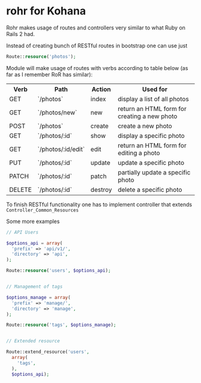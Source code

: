 rohr for Kohana
===============

Rohr makes usage of routes and controllers very similar to what Ruby on Rails 2 had.

Instead of creating bunch of RESTful routes in bootstrap one can use just

```php
Route::resource('photos');
```

Module will make usage of routes with verbs according to table below (as far as I remember RoR has similar):

<table>
  <tr>
    <th>Verb</th>
    <th>Path</th>
    <th>Action</th>
    <th>Used for</th>
  </tr>
  <tr>
    <td>GET</td>
    <td>`/photos`</td>
    <td>index</td>
    <td>display a list of all photos</td>
  </tr>
  <tr>
    <td>GET</td>
    <td>`/photos/new`</td>
    <td>new</td>
    <td>return an HTML form for creating a new photo</td>
  </tr>
  <tr>
    <td>POST</td>
    <td>`/photos`</td>
    <td>create</td>
    <td>create a new photo</td>
  </tr>
  <tr>
    <td>GET</td>
    <td>`/photos/:id`</td>
    <td>show</td>
    <td>display a specific photo</td>
  </tr>
  <tr>
    <td>GET</td>
    <td>`/photos/:id/edit`</td>
    <td>edit</td>
    <td>return an HTML form for editing a photo</td>
  </tr>
  <tr>
    <td>PUT</td>
    <td>`/photos/:id`</td>
    <td>update</td>
    <td>update a specific photo</td>
  </tr>
  <tr>
    <td>PATCH</td>
    <td>`/photos/:id`</td>
    <td>patch</td>
    <td>partially update a specific photo</td>
  </tr>
  <tr>
    <td>DELETE</td>
    <td>`/photos/:id`</td>
    <td>destroy</td>
    <td>delete a specific photo</td>
  </tr>
</table>


To finish RESTful functionality one has to implement controller that extends `Controller_Common_Resources`


Some more examples

```php
// API Users

$options_api = array(
  'prefix' => 'api/v1/',
  'directory' => 'api',
);

Route::resource('users', $options_api);


// Management of tags

$options_manage = array(
  'prefix' => 'manage/',
  'directory' => 'manage',
);

Route::resource('tags', $options_manage);


// Extended resource

Route::extend_resource('users',
  array(
    'tags',
  ),
  $options_api);
```
